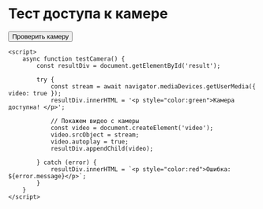 <!DOCTYPE html> 
<html>
<head>
    <title>Тест камеры</title>
</head>
<body>
    <h1>Тест доступа к камере</h1>
    <button onclick="testCamera()">Проверить камеру</button>
    <div id="result"></div>

    <script>
        async function testCamera() {
            const resultDiv = document.getElementById('result');
            
            try {
                const stream = await navigator.mediaDevices.getUserMedia({ video: true });
                resultDiv.innerHTML = '<p style="color:green">Камера доступна! </p>';
                
                // Покажем видео с камеры
                const video = document.createElement('video');
                video.srcObject = stream;
                video.autoplay = true;
                resultDiv.appendChild(video);
                
            } catch (error) {
                resultDiv.innerHTML = `<p style="color:red">Ошибка: ${error.message}</p>`;
            }
        }
    </script>
</body>
</html>
